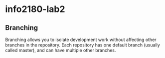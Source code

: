 # info2180-lab2 

## Branching
Branching allows you to isolate development work without 
affecting other branches in the repository. Each repository 
has one default branch (usually called master), and can have 
multiple other branches.